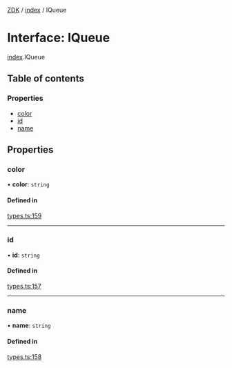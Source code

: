 [ZDK](../README.md) / [index](../modules/index.md) / IQueue

# Interface: IQueue

[index](../modules/index.md).IQueue

## Table of contents

### Properties

- [color](index.IQueue.md#color)
- [id](index.IQueue.md#id)
- [name](index.IQueue.md#name)

## Properties

### color

• **color**: `string`

#### Defined in

[types.ts:159](https://github.com/innovtech-developers/zdk/blob/7db792f8d0888698b5c087a743b692e20fed3a78/src/types.ts#L159)

___

### id

• **id**: `string`

#### Defined in

[types.ts:157](https://github.com/innovtech-developers/zdk/blob/7db792f8d0888698b5c087a743b692e20fed3a78/src/types.ts#L157)

___

### name

• **name**: `string`

#### Defined in

[types.ts:158](https://github.com/innovtech-developers/zdk/blob/7db792f8d0888698b5c087a743b692e20fed3a78/src/types.ts#L158)
